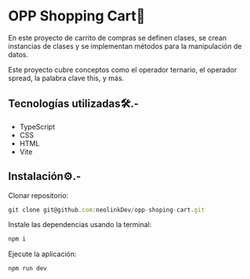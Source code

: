 # OPP Shopping Cart🛒
En este proyecto de carrito de compras se definen clases, se crean instancias de clases y se implementan métodos para la manipulación de datos.

Este proyecto cubre conceptos como el operador ternario, el operador spread, la palabra clave this, y más.

## Tecnologías utilizadas🛠️.-
* TypeScript
* CSS
* HTML
* Vite

## Instalación⚙️.-
Clonar repositorio:
```js
git clone git@github.com:neolinkDev/opp-shoping-cart.git
```
Instale las dependencias usando la terminal:
```js
npm i
```

Ejecute la aplicación:
```js
npm run dev
```